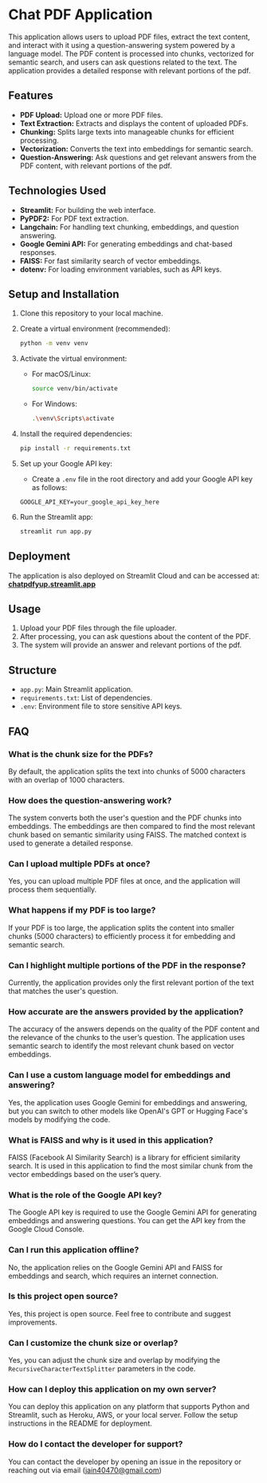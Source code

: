 # Chat PDF Application

This application allows users to upload PDF files, extract the text content, and interact with it using a question-answering system powered by a language model.
The PDF content is processed into chunks, vectorized for semantic search, and users can ask questions related to the text. 
The application provides a detailed response with relevant portions of the pdf.

## Features

- **PDF Upload:** Upload one or more PDF files.
- **Text Extraction:** Extracts and displays the content of uploaded PDFs.
- **Chunking:** Splits large texts into manageable chunks for efficient processing.
- **Vectorization:** Converts the text into embeddings for semantic search.
- **Question-Answering:** Ask questions and get relevant answers from the PDF content, with  relevant portions of the pdf.

## Technologies Used

- **Streamlit:** For building the web interface.
- **PyPDF2:** For PDF text extraction.
- **Langchain:** For handling text chunking, embeddings, and question answering.
- **Google Gemini API:** For generating embeddings and chat-based responses.
- **FAISS:** For fast similarity search of vector embeddings.
- **dotenv:** For loading environment variables, such as API keys.

## Setup and Installation

1. Clone this repository to your local machine.
2. Create a virtual environment (recommended):

    ```bash
    python -m venv venv
    ```

3. Activate the virtual environment:

    - For macOS/Linux:

      ```bash
      source venv/bin/activate
      ```

    - For Windows:

      ```bash
      .\venv\Scripts\activate
      ```

4. Install the required dependencies:

    ```bash
    pip install -r requirements.txt
    ```

5. Set up your Google API key:
   - Create a `.env` file in the root directory and add your Google API key as follows:

    ```
    GOOGLE_API_KEY=your_google_api_key_here
    ```

6. Run the Streamlit app:

    ```bash
    streamlit run app.py
    ```

## Deployment

The application is also deployed on Streamlit Cloud and can be accessed at:  
**[chatpdfyup.streamlit.app]((https://chatpdfyup.streamlit.app))**

## Usage

1. Upload your PDF files through the file uploader.
2. After processing, you can ask questions about the content of the PDF.
3. The system will provide an answer and relevant portions of the pdf.

## Structure

- `app.py`: Main Streamlit application.
- `requirements.txt`: List of dependencies.
- `.env`: Environment file to store sensitive API keys.

## FAQ

### What is the chunk size for the PDFs?
By default, the application splits the text into chunks of 5000 characters with an overlap of 1000 characters.

### How does the question-answering work?
The system converts both the user's question and the PDF chunks into embeddings. The embeddings are then compared to find the most relevant chunk based on semantic similarity using FAISS. The matched context is used to generate a detailed response.

### Can I upload multiple PDFs at once?
Yes, you can upload multiple PDF files at once, and the application will process them sequentially.

### What happens if my PDF is too large?
If your PDF is too large, the application splits the content into smaller chunks (5000 characters) to efficiently process it for embedding and semantic search.

### Can I highlight multiple portions of the PDF in the response?
Currently, the application provides only the first relevant portion of the text that matches the user's question. 

### How accurate are the answers provided by the application?
The accuracy of the answers depends on the quality of the PDF content and the relevance of the chunks to the user’s question. The application uses semantic search to identify the most relevant chunk based on vector embeddings.

### Can I use a custom language model for embeddings and answering?
Yes, the application uses Google Gemini for embeddings and answering, but you can switch to other models like OpenAI's GPT or Hugging Face's models by modifying the code.

### What is FAISS and why is it used in this application?
FAISS (Facebook AI Similarity Search) is a library for efficient similarity search. It is used in this application to find the most similar chunk from the vector embeddings based on the user’s query.

### What is the role of the Google API key?
The Google API key is required to use the Google Gemini API for generating embeddings and answering questions. You can get the API key from the Google Cloud Console.

### Can I run this application offline?
No, the application relies on the Google Gemini API and FAISS for embeddings and search, which requires an internet connection.

### Is this project open source?
Yes, this project is open source. Feel free to contribute and suggest improvements.

### Can I customize the chunk size or overlap?
Yes, you can adjust the chunk size and overlap by modifying the `RecursiveCharacterTextSplitter` parameters in the code. 

### How can I deploy this application on my own server?
You can deploy this application on any platform that supports Python and Streamlit, such as Heroku, AWS, or your local server. Follow the setup instructions in the README for deployment.

### How do I contact the developer for support?
You can contact the developer by opening an issue in the repository or reaching out via email (jain40470@gmail.com)


